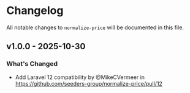 # Changelog

All notable changes to `normalize-price` will be documented in this file.

## v1.0.0 - 2025-10-30

### What's Changed

* Add Laravel 12 compatibility by @MikeCVermeer in https://github.com/seeders-group/normalize-price/pull/12
